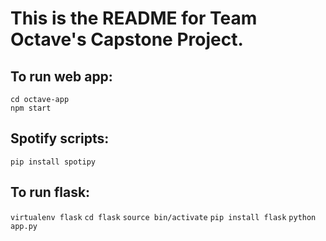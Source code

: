 # This is the README for Team Octave's Capstone Project.

## To run web app:
`cd octave-app`  
`npm start`

## Spotify scripts:
`pip install spotipy`

## To run flask:
`virtualenv flask`
`cd flask`
`source bin/activate`
`pip install flask`
`python app.py`
